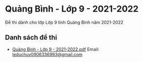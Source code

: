 # Quảng Bình - Lớp 9 - 2021-2022

Đề thi dành cho lớp Lớp 9 tỉnh Quảng Bình năm 2021-2022

## Danh sách đề thi

- [Quảng Bình - Lớp 9 - 2021-2022.pdf](Quảng%20Bình%20-%20Lớp%209%20-%202021-2022.pdf)
Email: leduchuy0906336993@gmail.com

